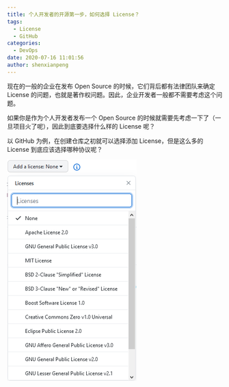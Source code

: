 ```yaml
---
title: 个人开发者的开源第一步，如何选择 License？
tags:
  - License
  - GitHub
categories:
  - DevOps
date: 2020-07-16 11:01:56
author: shenxianpeng
---
```


现在的一般的企业在发布 Open Source 的时候，它们背后都有法律团队来确定 License 的问题，也就是著作权问题。因此，企业开发者一般都不需要考虑这个问题。

如果你是作为个人开发者发布一个 Open Source 的时候就需要先考虑一下了（一旦项目火了呢），因此到底要选择什么样的 License 呢？

以 GitHub 为例，在创建仓库之初就可以选择添加 License，但是这么多的 License 到底应该选择哪种协议呢？

![](license/github-license.png)


